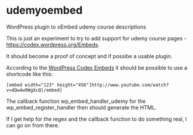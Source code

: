 # udemyoembed
WordPress plugin to oEmbed udemy course descriptions

This is just an experiment to try to add support for udemy course pages - https://codex.wordpress.org/Embeds.

It should become a proof of concept and if possibe a usable plugin.

According to the [WordPress Codex Embeds](https://codex.wordpress.org/Embeds) it should be possible to use a shortcode like this:

	[embed width="123" height="456"]http://www.youtube.com/watch?v=dQw4w9WgXcQ[/embed]

The callback function wp_embed_handler_udemy for the wp_embed_register_handler then should generate the HTML.

If I get help for the regex and the callback function to do something real, I can go on from there.